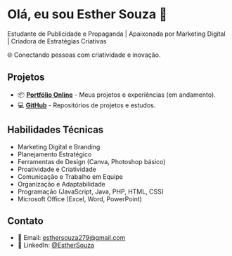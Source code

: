 # Olá, eu sou Esther Souza 👋
Estudante de Publicidade e Propaganda | Apaixonada por Marketing Digital | Criadora de Estratégias Criativas

🌐 Conectando pessoas com criatividade e inovação.

## Projetos

- 📦 **[Portfólio Online](https://linkdaseuperfil.com)** - Meus projetos e experiências (em andamento).
- 💻 **[GitHub](https://esthers27.github.io/DevFem-projeto/)** - Repositórios de projetos e estudos.

## Habilidades Técnicas

- Marketing Digital e Branding
- Planejamento Estratégico
- Ferramentas de Design (Canva, Photoshop básico)
- Proatividade e Criatividade
- Comunicação e Trabalho em Equipe
- Organização e Adaptabilidade
- Programação (JavaScript, Java, PHP, HTML, CSS)
- Microsoft Office (Excel, Word, PowerPoint)

## Contato
- 📧 Email: esthersouza279@gmail.com
- 🔗 LinkedIn: [@EstherSouza](https://www.linkedin.com/in/thersouza/)

